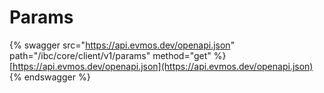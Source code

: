 # Params

{% swagger src="https://api.evmos.dev/openapi.json" path="/ibc/core/client/v1/params" method="get" %}
[https://api.evmos.dev/openapi.json](https://api.evmos.dev/openapi.json)
{% endswagger %}
